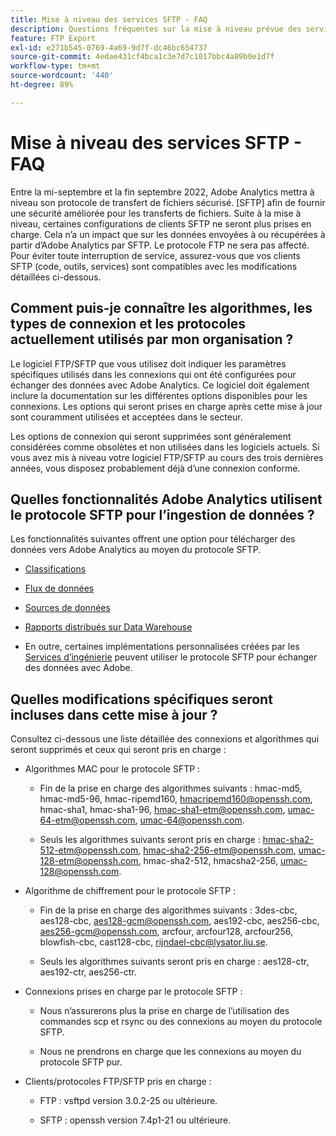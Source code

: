 ```yaml
---
title: Mise à niveau des services SFTP - FAQ
description: Questions fréquentes sur la mise à niveau prévue des services SFTP.
feature: FTP Export
exl-id: e271b545-0769-4a69-9d7f-dc46bc654737
source-git-commit: 4edae431cf4bca1c3e7d7c1017bbc4a89b0e1d7f
workflow-type: tm+mt
source-wordcount: '440'
ht-degree: 89%

---
```


# Mise à niveau des services SFTP - FAQ

Entre la mi-septembre et la fin septembre 2022, Adobe Analytics mettra à niveau son protocole de transfert de fichiers sécurisé. [SFTP] afin de fournir une sécurité améliorée pour les transferts de fichiers. Suite à la mise à niveau, certaines configurations de clients SFTP ne seront plus prises en charge. Cela n’a un impact que sur les données envoyées à ou récupérées à partir d’Adobe Analytics par SFTP. Le protocole FTP ne sera pas affecté. Pour éviter toute interruption de service, assurez-vous que vos clients SFTP (code, outils, services) sont compatibles avec les modifications détaillées ci-dessous.

## Comment puis-je connaître les algorithmes, les types de connexion et les protocoles actuellement utilisés par mon organisation ?

Le logiciel FTP/SFTP que vous utilisez doit indiquer les paramètres spécifiques utilisés dans les connexions qui ont été configurées pour échanger des données avec Adobe Analytics. Ce logiciel doit également inclure la documentation sur les différentes options disponibles pour les connexions. Les options qui seront prises en charge après cette mise à jour sont couramment utilisées et acceptées dans le secteur.

Les options de connexion qui seront supprimées sont généralement considérées comme obsolètes et non utilisées dans les logiciels actuels. Si vous avez mis à niveau votre logiciel FTP/SFTP au cours des trois dernières années, vous disposez probablement déjà d’une connexion conforme.

## Quelles fonctionnalités Adobe Analytics utilisent le protocole SFTP pour l’ingestion de données ?

Les fonctionnalités suivantes offrent une option pour télécharger des données vers Adobe Analytics au moyen du protocole SFTP.

* [Classifications](https://experienceleague.adobe.com/docs/analytics/export/ftp-and-sftp/set-up-ftp-accounts/ftp-saint.html?lang=fr)

* [Flux de données](https://experienceleague.adobe.com/docs/analytics/export/ftp-and-sftp/set-up-ftp-accounts/ftp-datafeeds.html?lang=fr)

* [Sources de données](https://experienceleague.adobe.com/docs/analytics/export/ftp-and-sftp/set-up-ftp-accounts/ftp-datasources.html?lang=fr)

* [Rapports distribués sur Data Warehouse](https://experienceleague.adobe.com/docs/analytics/export/ftp-and-sftp/set-up-ftp-accounts/ftp-dw-reports.html?lang=fr)

* En outre, certaines implémentations personnalisées créées par les [Services d’ingénierie](https://experienceleague.adobe.com/docs/analytics/export/ftp-and-sftp/set-up-ftp-accounts/ftp-eng-services.html?lang=fr) peuvent utiliser le protocole SFTP pour échanger des données avec Adobe.

## Quelles modifications spécifiques seront incluses dans cette mise à jour ?

Consultez ci-dessous une liste détaillée des connexions et algorithmes qui seront supprimés et ceux qui seront pris en charge :

* Algorithmes MAC pour le protocole SFTP :

   * Fin de la prise en charge des algorithmes suivants : hmac-md5, hmac-md5-96, hmac-ripemd160, hmacripemd160@openssh.com, hmac-sha1, hmac-sha1-96, hmac-sha1-etm@openssh.com, umac-64-etm@openssh.com, umac-64@openssh.com.

   * Seuls les algorithmes suivants seront pris en charge : hmac-sha2-512-etm@openssh.com, hmac-sha2-256-etm@openssh.com, umac-128-etm@openssh.com, hmac-sha2-512, hmacsha2-256, umac-128@openssh.com.

* Algorithme de chiffrement pour le protocole SFTP :

   * Fin de la prise en charge des algorithmes suivants : 3des-cbc, aes128-cbc, aes128-gcm@openssh.com, aes192-cbc, aes256-cbc, aes256-gcm@openssh.com, arcfour, arcfour128, arcfour256, blowfish-cbc, cast128-cbc, rijndael-cbc@lysator.liu.se.

   * Seuls les algorithmes suivants seront pris en charge : aes128-ctr, aes192-ctr, aes256-ctr.

* Connexions prises en charge par le protocole SFTP :

   * Nous nʼassurerons plus la prise en charge de l’utilisation des commandes scp et rsync ou des connexions au moyen du protocole SFTP.

   * Nous ne prendrons en charge que les connexions au moyen du protocole SFTP pur.

* Clients/protocoles FTP/SFTP pris en charge :

   * FTP : vsftpd version 3.0.2-25 ou ultérieure.

   * SFTP : openssh version 7.4p1-21 ou ultérieure.
